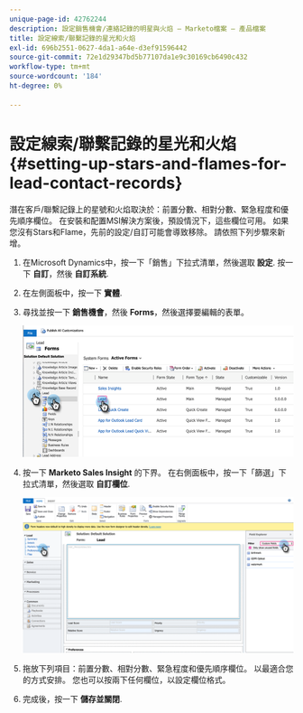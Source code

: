 ```yaml
---
unique-page-id: 42762244
description: 設定銷售機會/連絡記錄的明星與火焰 — Marketo檔案 — 產品檔案
title: 設定線索/聯繫記錄的星光和火焰
exl-id: 696b2551-0627-4da1-a64e-d3ef91596442
source-git-commit: 72e1d29347bd5b77107da1e9c30169cb6490c432
workflow-type: tm+mt
source-wordcount: '184'
ht-degree: 0%

---
```


# 設定線索/聯繫記錄的星光和火焰 {#setting-up-stars-and-flames-for-lead-contact-records}

潛在客戶/聯繫記錄上的星號和火焰取決於：前置分數、相對分數、緊急程度和優先順序欄位。 在安裝和配置MSI解決方案後，預設情況下，這些欄位可用。 如果您沒有Stars和Flame，先前的設定/自訂可能會導致移除。 請依照下列步驟來新增。

1. 在Microsoft Dynamics中，按一下「銷售」下拉式清單，然後選取 **設定**. 按一下 **自訂**，然後 **自訂系統**.

1. 在左側面板中，按一下 **實體**.

1. 尋找並按一下 **銷售機會**，然後 **Forms**，然後選擇要編輯的表單。

   ![](assets/setting-up-stars-and-flames-for-lead-contact-records-1.png)

1. 按一下 **Marketo Sales Insight** 的下界。 在右側面板中，按一下「篩選」下拉式清單，然後選取 **自訂欄位**.

   ![](assets/setting-up-stars-and-flames-for-lead-contact-records-2.png)

1. 拖放下列項目：前置分數、相對分數、緊急程度和優先順序欄位。 以最適合您的方式安排。 您也可以按兩下任何欄位，以設定欄位格式。

1. 完成後，按一下 **儲存並關閉**.
